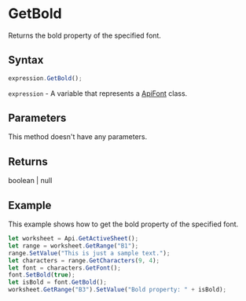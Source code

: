 # GetBold

Returns the bold property of the specified font.

## Syntax

```javascript
expression.GetBold();
```

`expression` - A variable that represents a [ApiFont](../ApiFont.md) class.

## Parameters

This method doesn't have any parameters.

## Returns

boolean \| null

## Example

This example shows how to get the bold property of the specified font.

```javascript editor-
let worksheet = Api.GetActiveSheet();
let range = worksheet.GetRange("B1");
range.SetValue("This is just a sample text.");
let characters = range.GetCharacters(9, 4);
let font = characters.GetFont();
font.SetBold(true);
let isBold = font.GetBold();
worksheet.GetRange("B3").SetValue("Bold property: " + isBold);
```
